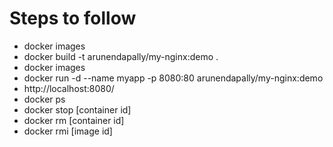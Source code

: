 # Steps to follow

- docker images
- docker build -t arunendapally/my-nginx:demo .
- docker images
- docker run -d --name myapp -p 8080:80 arunendapally/my-nginx:demo
- http://localhost:8080/
- docker ps
- docker stop [container id]
- docker rm [container id]
- docker rmi [image id]
